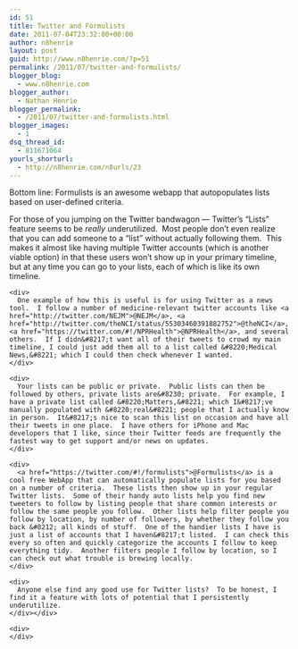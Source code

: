 ```yaml
---
id: 51
title: Twitter and Formulists
date: 2011-07-04T23:32:00+00:00
author: n8henrie
layout: post
guid: http://www.n8henrie.com/?p=51
permalink: /2011/07/twitter-and-formulists/
blogger_blog:
  - www.n8henrie.com
blogger_author:
  - Nathan Henrie
blogger_permalink:
  - /2011/07/twitter-and-formulists.html
blogger_images:
  - 1
dsq_thread_id:
  - 811671064
yourls_shorturl:
  - http://n8henrie.com/n8urls/23
---
```

<div>
  <div>
    Bottom line: Formulists is an awesome webapp that autopopulates lists based on user-defined criteria.
  </div>
  
  <p>
    For those of you jumping on the Twitter bandwagon &#8212; Twitter&#8217;s &#8220;Lists&#8221; feature seems to be <i>really</i> underutilized.  Most people don&#8217;t even realize that you can add someone to a &#8220;list&#8221; without actually following them.  This makes it almost like having multiple Twitter accounts (which is another viable option) in that these users won&#8217;t show up in your primary timeline, but at any time you can go to your lists, each of which is like its own timeline. 
    
    <div>
      One example of how this is useful is for using Twitter as a news tool.  I follow a number of medicine-relevant twitter accounts like <a href="http://twitter.com/NEJM">@NEJM</a>, <a href="http://twitter.com/theNCI/status/55303460391882752">@theNCI</a>, <a href="https://twitter.com/#!/NPRHealth">@NPRHealth</a>, and several others.  If I didn&#8217;t want all of their tweets to crowd my main timeline, I could just add them all to a list called &#8220;Medical News,&#8221; which I could then check whenever I wanted.
    </div>
    
    <div>
      Your lists can be public or private.  Public lists can then be followed by others, private lists are&#8230; private.  For example, I have a private list called &#8220;Matters,&#8221; which I&#8217;ve manually populated with &#8220;real&#8221; people that I actually know in person.  It&#8217;s nice to scan this list on occasion and have all their tweets in one place.  I have others for iPhone and Mac developers that I like, since their Twitter feeds are frequently the fastest way to get support and/or news on updates.
    </div>
    
    <div>
      <a href="https://twitter.com/#!/formulists">@Formulists</a> is a cool free WebApp that can automatically populate lists for you based on a number of criteria.  These lists then show up in your regular Twitter lists.  Some of their handy auto lists help you find new tweeters to follow by listing people that share common interests or follow the same people you follow.  Other lists help filter people you follow by location, by number of followers, by whether they follow you back &#8212; all kinds of stuff.  One of the handier lists I have is just a list of accounts that I haven&#8217;t listed.  I can check this every so often and quickly categorize the accounts I follow to keep everything tidy.  Another filters people I follow by location, so I can check out what trouble is brewing locally.
    </div>
    
    <div>
      Anyone else find any good use for Twitter lists?  To be honest, I find it a feature with lots of potential that I persistently underutilize.
    </div></div> 
    
    <div>
    </div>